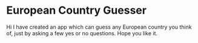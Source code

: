# European Country Guesser

Hi I have created an app which can guess any European country you think of, just by asking a few yes or no questions. Hope you like it.
